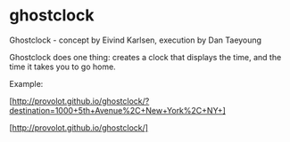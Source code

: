 # ghostclock

Ghostclock - concept by Eivind Karlsen, execution by Dan Taeyoung

Ghostclock does one thing: creates a clock that displays the time, and the time it takes you to go home.

Example:

[http://provolot.github.io/ghostclock/?destination=1000+5th+Avenue%2C+New+York%2C+NY+]

[http://provolot.github.io/ghostclock/]



